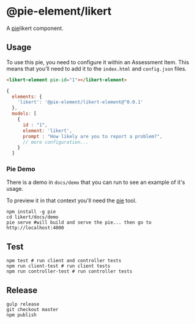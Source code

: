 # @pie-element/likert


A [pie][pie]likert component.


## Usage

To use this pie, you need to configure it within an Assessment Item. This means that you'll need to add it to the `index.html` and `config.json` files.

```html
<likert-element pie-id="1"></likert-element>
```

```javascript
{
  elements: {
    'likert': '@pie-element/likert-element@^0.0.1'
  },
  models: [
    {
      id : "1",
      element: 'likert',
      prompt : "How likely are you to report a problem?",
      // more configuration...
    }
  ]
```

### Pie Demo
There is a demo in `docs/demo` that you can run to see an example of it's usage.

To preview it in that context you'll need the [pie][pie] tool.

```shell
npm install -g pie
cd likert/docs/demo
pie serve #will build and serve the pie... then go to http://localhost:4000
```

## Test

```shell
npm test # run client and controller tests
npm run client-test # run client tests
npm run controller-test # run controller tests
```
## Release

```shell
gulp release
git checkout master
npm publish
```
[pie]: http://npmjs.org/package/pie
